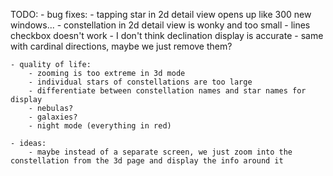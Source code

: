 TODO:
    - bug fixes:
        - tapping star in 2d detail view opens up like 300 new windows...
        - constellation in 2d detail view is wonky and too small
        - lines checkbox doesn't work
        - I don't think declination display is accurate
            - same with cardinal directions, maybe we just remove them?

    - quality of life:
        - zooming is too extreme in 3d mode
        - individual stars of constellations are too large
        - differentiate between constellation names and star names for display
        - nebulas?
        - galaxies?
        - night mode (everything in red)
    
    - ideas:
        - maybe instead of a separate screen, we just zoom into the constellation from the 3d page and display the info around it
